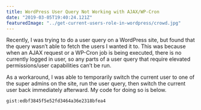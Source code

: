 ```yaml
---
title: WordPress User Query Not Working with AJAX/WP-Cron
date: "2019-03-05T19:40:24.121Z"
featuredImage: "../get-current-users-role-in-wordpress/crowd.jpg"
---
```


Recently, I was trying to do a user query on a WordPress site, but found that the query wasn’t able to fetch the users I wanted it to. This was because when an AJAX request or a WP-Cron job is being executed, there is no currently logged in user, so any parts of a user query that require elevated permissions/user capabilities can’t be run.

As a workaround, I was able to temporarily switch the current user to one of the super admins on the site, run the user query, then switch the current user back immediately afterward. My code for doing so is below.

`gist:edbf3845f5e52fd3464a36e2318bfea4`

